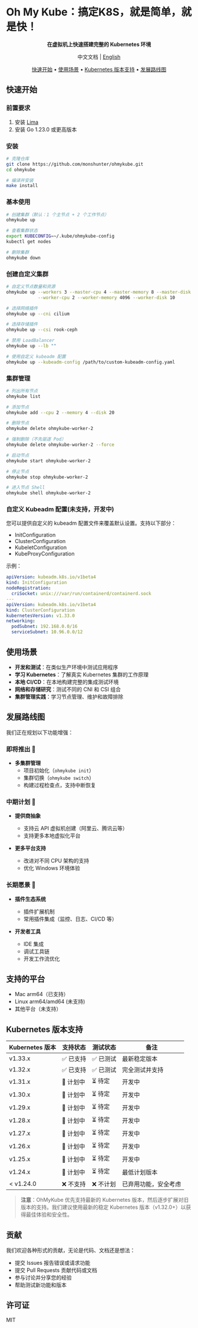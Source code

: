 # Oh My Kube：搞定K8S，就是简单，就是快！

<p align="center">
  <strong>在虚拟机上快速搭建完整的 Kubernetes 环境</strong>
</p>

<p align="center">
  中文文档 | <a href="README.md">English</a>
</p>

<p align="center">
  <a href="#快速开始">快速开始</a> •
  <a href="#使用场景">使用场景</a> •
  <a href="#kubernetes-版本支持">Kubernetes 版本支持</a> •
  <a href="#发展路线图">发展路线图</a>
</p>

## 快速开始

### 前置要求

1. 安装 [Lima](https://github.com/lima-vm/lima)
2. 安装 Go 1.23.0 或更高版本

### 安装

```bash
# 克隆仓库
git clone https://github.com/monshunter/ohmykube.git
cd ohmykube

# 编译并安装
make install
```

### 基本使用

```bash
# 创建集群（默认：1 个主节点 + 2 个工作节点）
ohmykube up

# 查看集群状态
export KUBECONFIG=~/.kube/ohmykube-config
kubectl get nodes

# 删除集群
ohmykube down
```

### 创建自定义集群

```bash
# 自定义节点数量和资源
ohmykube up --workers 3 --master-cpu 4 --master-memory 8 --master-disk 20 \
            --worker-cpu 2 --worker-memory 4096 --worker-disk 10

# 选择网络插件
ohmykube up --cni cilium

# 选择存储插件
ohmykube up --csi rook-ceph

# 禁用 LoadBalancer
ohmykube up --lb ""

# 使用自定义 kubeadm 配置
ohmykube up --kubeadm-config /path/to/custom-kubeadm-config.yaml
```

### 集群管理

```bash
# 列出所有节点
ohmykube list

# 添加节点
ohmykube add --cpu 2 --memory 4 --disk 20

# 删除节点
ohmykube delete ohmykube-worker-2

# 强制删除（不先驱逐 Pod）
ohmykube delete ohmykube-worker-2 --force

# 启动节点
ohmykube start ohmykube-worker-2

# 停止节点
ohmykube stop ohmykube-worker-2

# 进入节点 Shell
ohmykube shell ohmykube-worker-2

```

### 自定义 Kubeadm 配置(未支持，开发中)

您可以提供自定义的 kubeadm 配置文件来覆盖默认设置。支持以下部分：

- InitConfiguration
- ClusterConfiguration
- KubeletConfiguration
- KubeProxyConfiguration

示例：

```yaml
apiVersion: kubeadm.k8s.io/v1beta4
kind: InitConfiguration
nodeRegistration:
  criSocket: unix:///var/run/containerd/containerd.sock
---
apiVersion: kubeadm.k8s.io/v1beta4
kind: ClusterConfiguration
kubernetesVersion: v1.33.0
networking:
  podSubnet: 192.168.0.0/16
  serviceSubnet: 10.96.0.0/12
```

## 使用场景

- **开发和测试**：在类似生产环境中测试应用程序
- **学习 Kubernetes**：了解真实 Kubernetes 集群的工作原理
- **本地 CI/CD**：在本地构建完整的集成测试环境
- **网络和存储研究**：测试不同的 CNI 和 CSI 组合
- **集群管理实践**：学习节点管理、维护和故障排除

## 发展路线图

我们正在规划以下功能增强：

### 即将推出 🚀

- **多集群管理**
  - 项目初始化（`ohmykube init`）
  - 集群切换（`ohmykube switch`）
  - 构建过程检查点，支持中断恢复

### 中期计划 🔄

- **提供商抽象**
  - 支持云 API 虚拟机创建（阿里云、腾讯云等）
  - 支持更多本地虚拟化平台

- **更多平台支持**
  - 改进对不同 CPU 架构的支持
  - 优化 Windows 环境体验

### 长期愿景 🌈

- **插件生态系统**
  - 插件扩展机制
  - 常用插件集成（监控、日志、CI/CD 等）

- **开发者工具**
  - IDE 集成
  - 调试工具链
  - 开发工作流优化

## 支持的平台

- Mac arm64（已支持）
- Linux arm64/amd64 (未支持)
- 其他平台（未支持）

## Kubernetes 版本支持

| Kubernetes 版本 | 支持状态 | 测试状态 | 备注 |
|-----------------|---------|---------|------|
| v1.33.x | ✅ 已支持 | ✅ 已测试 | 最新稳定版本 |
| v1.32.x | ✅ 已支持 | ✅ 已测试 | 完全测试并支持 |
| v1.31.x | 🔄 计划中 | ⏳ 待定 | 开发中 |
| v1.30.x | 🔄 计划中 | ⏳ 待定 | 开发中 |
| v1.29.x | 🔄 计划中 | ⏳ 待定 | 开发中 |
| v1.28.x | 🔄 计划中 | ⏳ 待定 | 开发中 |
| v1.27.x | 🔄 计划中 | ⏳ 待定 | 开发中 |
| v1.26.x | 🔄 计划中 | ⏳ 待定 | 开发中 |
| v1.25.x | 🔄 计划中 | ⏳ 待定 | 开发中 |
| v1.24.x | 🔄 计划中 | ⏳ 待定 | 最低计划版本 |
| < v1.24.0 | ❌ 不支持 | ❌ 不计划 | 已弃用功能，安全考虑 |

> **注意**：OhMyKube 优先支持最新的 Kubernetes 版本，然后逐步扩展对旧版本的支持。我们建议使用最新的稳定 Kubernetes 版本（v1.32.0+）以获得最佳体验和安全性。

## 贡献

我们欢迎各种形式的贡献，无论是代码、文档还是想法：

- 提交 Issues 报告错误或请求功能
- 提交 Pull Requests 贡献代码或文档
- 参与讨论并分享您的经验
- 帮助测试新功能和版本

## 许可证

MIT
